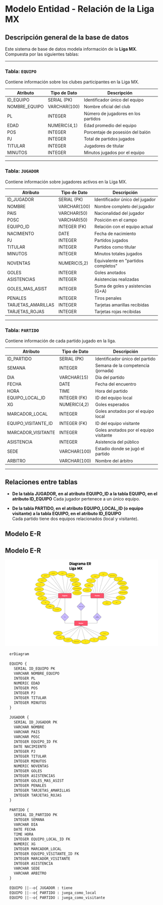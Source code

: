 # Modelo Entidad - Relación de la Liga MX

## Descripción general de la base de datos

Este sistema de base de datos modela información de la **Liga MX**. Compuesta por las siguientes tablas:

---

### Tabla: `EQUIPO`

Contiene información sobre los clubes participantes en la Liga MX.

| Atributo             | Tipo de Dato     | Descripción                            |
|----------------------|------------------|----------------------------------------|
| ID_EQUIPO            | SERIAL (PK)      | Identificador único del equipo         |
| NOMBRE_EQUIPO        | VARCHAR(100)     | Nombre oficial del club                |
| PL                   | INTEGER          | Número de jugadores en los partidos    |
| EDAD                 | NUMERIC(4,1)     | Edad promedio del equipo               |
| POS                  | INTEGER          | Porcentaje de posesión del balón       |
| PJ                   | INTEGER          | Total de partidos jugados              |
| TITULAR              | INTEGER          | Jugadores de titular                   |
| MINUTOS              | INTEGER          | Minutos jugados por el equipo          |

---

### Tabla: `JUGADOR`

Contiene información sobre jugadores activos en la Liga MX.

| Atributo             | Tipo de Dato     | Descripción                            |
|----------------------|------------------|----------------------------------------|
| ID_JUGADOR           | SERIAL (PK)      | Identificador único del jugador        |
| NOMBRE               | VARCHAR(100)     | Nombre completo del jugador            |
| PAIS                 | VARCHAR(50)      | Nacionalidad del jugador               |
| POSC                 | VARCHAR(50)      | Posición en el campo                   |
| EQUIPO_ID            | INTEGER (FK)     | Relación con el equipo actual          |
| NACIMIENTO           | DATE             | Fecha de nacimiento                    |
| PJ                   | INTEGER          | Partidos jugados                       |
| TITULAR              | INTEGER          | Partidos como titular                  |
| MINUTOS              | INTEGER          | Minutos totales jugados                |
| NOVENTAS             | NUMERIC(5,2)     | Equivalente en "partidos completos"    |
| GOLES                | INTEGER          | Goles anotados                         |
| ASISTENCIAS          | INTEGER          | Asistencias realizadas                 |
| GOLES_MAS_ASIST      | INTEGER          | Suma de goles y asistencias (G+A)      |
| PENALES              | INTEGER          | Tiros penales                          |
| TARJETAS_AMARILLAS   | INTEGER          | Tarjetas amarillas recibidas           |
| TARJETAS_ROJAS       | INTEGER          | Tarjetas rojas recibidas               |


---

### Tabla: `PARTIDO`

Contiene información de cada partido jugado en la liga.

| Atributo             | Tipo de Dato     | Descripción                            |
|----------------------|------------------|----------------------------------------|
| ID_PARTIDO           | SERIAL (PK)      | Identificador único del partido        |
| SEMANA               | INTEGER          | Semana de la competencia (jornada)               |
| DIA                  | VARCHAR(15)      | Día del partido                        |
| FECHA                | DATE             | Fecha del encuentro                    |
| HORA                 | TIME             | Hora del partido                       |
| EQUIPO_LOCAL_ID      | INTEGER (FK)     | ID del equipo local                    |
| XG                   | NUMERIC(4,2)     | Goles esperados                        |
| MARCADOR_LOCAL       | INTEGER          | Goles anotados por el equipo local     |
| EQUIPO_VISITANTE_ID  | INTEGER (FK)     | ID del equipo visitante                |
| MARCADOR_VISITANTE   | INTEGER          | Goles anotados por el equipo visitante |
| ASISTENCIA           | INTEGER          | Asistencia del público                 |
| SEDE                 | VARCHAR(100)     | Estadio donde se jugó el partido       |
| ARBITRO              | VARCHAR(100)     | Nombre del árbitro                     |

---

## Relaciones entre tablas

- **De la tabla JUGADOR, en al atributo EQUIPO_ID a la tabla EQUIPO, en el atributo ID_EQUIPO**
  Cada jugador pertenece a un único equipo.

- **De la tabla PARTIDO, en el atributo EQUIPO_LOCAL_ID (o equipo visitante) a la tabla EQUIPO, en el atributo ID_EQUIPO**  
  Cada partido tiene dos equipos relacionados (local y visitante).


## Modelo E-R

## Modelo E-R
![Modelo Entidad-Relación](/Tarea%203/diagrama%20er.png)

```mermaid
  erDiagram

  EQUIPO {
    SERIAL ID_EQUIPO PK
    VARCHAR NOMBRE_EQUIPO
    INTEGER PL
    NUMERIC EDAD
    INTEGER POS
    INTEGER PJ
    INTEGER TITULAR
    INTEGER MINUTOS
  }

  JUGADOR {
    SERIAL ID_JUGADOR PK
    VARCHAR NOMBRE
    VARCHAR PAIS
    VARCHAR POSC
    INTEGER EQUIPO_ID FK
    DATE NACIMIENTO
    INTEGER PJ
    INTEGER TITULAR
    INTEGER MINUTOS
    NUMERIC NOVENTAS
    INTEGER GOLES
    INTEGER ASISTENCIAS
    INTEGER GOLES_MAS_ASIST
    INTEGER PENALES
    INTEGER TARJETAS_AMARILLAS
    INTEGER TARJETAS_ROJAS
  }

  PARTIDO {
    SERIAL ID_PARTIDO PK
    INTEGER SEMANA
    VARCHAR DIA
    DATE FECHA
    TIME HORA
    INTEGER EQUIPO_LOCAL_ID FK
    NUMERIC XG
    INTEGER MARCADOR_LOCAL
    INTEGER EQUIPO_VISITANTE_ID FK
    INTEGER MARCADOR_VISITANTE
    INTEGER ASISTENCIA
    VARCHAR SEDE
    VARCHAR ARBITRO
  }

  EQUIPO ||--o{ JUGADOR : tiene
  EQUIPO ||--o{ PARTIDO : juega_como_local
  EQUIPO ||--o{ PARTIDO : juega_como_visitante